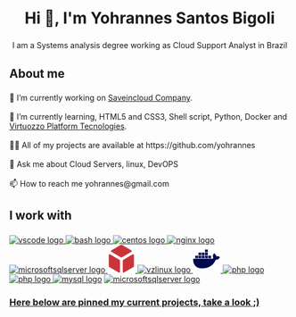 <h1 align="center">Hi 👋, I'm Yohrannes Santos Bigoli</h1>

###

<p align="center">I am a Systems analysis degree working as Cloud Support Analyst in Brazil</p>

###

<h2 align="left">About me</h2>

###

<p align="left">🔭 I’m currently working on <a href="https://saveincloud.com/pt/" target="_blank" rel="external" >Saveincloud Company</a>.<br><br>🌱 I’m currently learning, HTML5 and CSS3, Shell script, Python, Docker and <a href="https://virtuozzo.com/" target="_blank" rel="external" >Virtuozzo Platform Tecnologies</a>.<br><br>👨‍💻 All of my projects are available at https://github.com/yohrannes<br><br>💬 Ask me about Cloud Servers, linux, DevOPS<br><br>📫 How to reach me yohrannes@gmail.com</p>

###

<h2 align="left">I work with</h2>

###

<div align="left">
  <a href="https://code.visualstudio.com/" target="_blank" rel="external" ><img src="https://cdn.jsdelivr.net/gh/devicons/devicon/icons/vscode/vscode-original.svg" height="50" width="50" alt="vscode logo"/>
  <a href="https://www.linux.com/" target="_blank" rel="external" ><img src="https://cdn.jsdelivr.net/gh/devicons/devicon/icons/bash/bash-original.svg" height="50" width="50" alt="bash logo"/>
  <a href="https://www.centos.org/" target="_blank" rel="external" ><img src="https://cdn.jsdelivr.net/gh/devicons/devicon/icons/centos/centos-original.svg" height="50" width="50" alt="centos logo"/>
  <a href="https://www.nginx.com/" target="_blank" rel="external" ><img src="https://cdn.jsdelivr.net/gh/devicons/devicon/icons/nginx/nginx-original.svg" height="50" width="50" alt="nginx logo"/>
  <a href="https://www.apache.org/" target="_blank" rel="external" ><img src="https://www.apache.org/foundation/press/kit/feather.png" height="50" width="40" alt="microsoftsqlserver logo"/>
  <a href="https://www.virtuozzo.com/" target="_blank" rel="external" ><img src="images/Virtuozzo_Icon.png" height="50" width="50" alt="vzlinux logo"/>
  <a href="https://openvz.org/" target="_blank" rel="external" ><img src="https://openvz.org/img/logo.png" height="50" width="50" alt="vzlinux logo"/>
  <a href="https://www.docker.com/" target="_blank" rel="external" ><img src="images/dockerlogo.webp" height="50" width="50" alt="php logo"/>
  <a href="https://www.python.org/" target="_blank" rel="external" ><img src="https://s3.dualstack.us-east-2.amazonaws.com/pythondotorg-assets/media/community/logos/python-logo-only.png" height="60" width="50" alt="php logo"/>
  <a href="https://www.php.net/" target="_blank" rel="external" ><img src="https://logospng.org/download/php/logo-php-1024.png" height="50" width="50" alt="php logo"/>
  <a href="https://www.mysql.com/" target="_blank" rel="external" ><img src="https://cdn.jsdelivr.net/gh/devicons/devicon/icons/mysql/mysql-original.svg" height="50" width="50" alt="mysql logo"/></a>
  <a href="https://user-images.githubusercontent.com/4249331/52232852-e2c4f780-28bd-11e9-835d-1e3cf3e43888.png" target="_blank" rel="external" ><img src="https://cdn.jsdelivr.net/gh/devicons/devicon/icons/microsoftsqlserver/microsoftsqlserver-plain.svg" height="50" width="50" alt="microsoftsqlserver logo"/>
</div>
    
### Here below are pinned my current projects, take a look ;)
